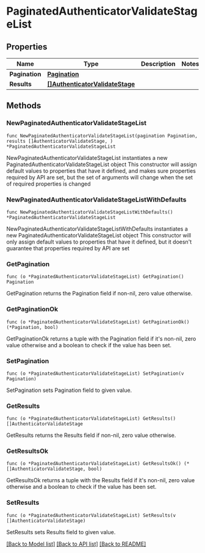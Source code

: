 # PaginatedAuthenticatorValidateStageList

## Properties

Name | Type | Description | Notes
------------ | ------------- | ------------- | -------------
**Pagination** | [**Pagination**](Pagination.md) |  | 
**Results** | [**[]AuthenticatorValidateStage**](AuthenticatorValidateStage.md) |  | 

## Methods

### NewPaginatedAuthenticatorValidateStageList

`func NewPaginatedAuthenticatorValidateStageList(pagination Pagination, results []AuthenticatorValidateStage, ) *PaginatedAuthenticatorValidateStageList`

NewPaginatedAuthenticatorValidateStageList instantiates a new PaginatedAuthenticatorValidateStageList object
This constructor will assign default values to properties that have it defined,
and makes sure properties required by API are set, but the set of arguments
will change when the set of required properties is changed

### NewPaginatedAuthenticatorValidateStageListWithDefaults

`func NewPaginatedAuthenticatorValidateStageListWithDefaults() *PaginatedAuthenticatorValidateStageList`

NewPaginatedAuthenticatorValidateStageListWithDefaults instantiates a new PaginatedAuthenticatorValidateStageList object
This constructor will only assign default values to properties that have it defined,
but it doesn't guarantee that properties required by API are set

### GetPagination

`func (o *PaginatedAuthenticatorValidateStageList) GetPagination() Pagination`

GetPagination returns the Pagination field if non-nil, zero value otherwise.

### GetPaginationOk

`func (o *PaginatedAuthenticatorValidateStageList) GetPaginationOk() (*Pagination, bool)`

GetPaginationOk returns a tuple with the Pagination field if it's non-nil, zero value otherwise
and a boolean to check if the value has been set.

### SetPagination

`func (o *PaginatedAuthenticatorValidateStageList) SetPagination(v Pagination)`

SetPagination sets Pagination field to given value.


### GetResults

`func (o *PaginatedAuthenticatorValidateStageList) GetResults() []AuthenticatorValidateStage`

GetResults returns the Results field if non-nil, zero value otherwise.

### GetResultsOk

`func (o *PaginatedAuthenticatorValidateStageList) GetResultsOk() (*[]AuthenticatorValidateStage, bool)`

GetResultsOk returns a tuple with the Results field if it's non-nil, zero value otherwise
and a boolean to check if the value has been set.

### SetResults

`func (o *PaginatedAuthenticatorValidateStageList) SetResults(v []AuthenticatorValidateStage)`

SetResults sets Results field to given value.



[[Back to Model list]](../README.md#documentation-for-models) [[Back to API list]](../README.md#documentation-for-api-endpoints) [[Back to README]](../README.md)


